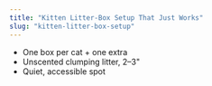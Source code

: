 ```yaml
---
title: "Kitten Litter-Box Setup That Just Works"
slug: "kitten-litter-box-setup"
---
```

- One box per cat + one extra
- Unscented clumping litter, 2–3"
- Quiet, accessible spot
